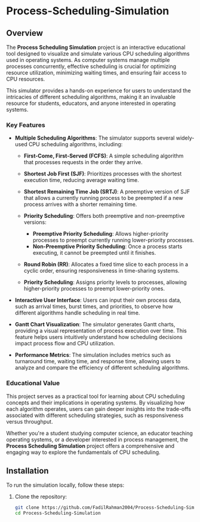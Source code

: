 # Process-Scheduling-Simulation

## Overview

The **Process Scheduling Simulation** project is an interactive educational tool designed to visualize and simulate various CPU scheduling algorithms used in operating systems. As computer systems manage multiple processes concurrently, effective scheduling is crucial for optimizing resource utilization, minimizing waiting times, and ensuring fair access to CPU resources.

This simulator provides a hands-on experience for users to understand the intricacies of different scheduling algorithms, making it an invaluable resource for students, educators, and anyone interested in operating systems. 

### Key Features

- **Multiple Scheduling Algorithms**: The simulator supports several widely-used CPU scheduling algorithms, including:
  - **First-Come, First-Served (FCFS)**: A simple scheduling algorithm that processes requests in the order they arrive.
  - **Shortest Job First (SJF)**: Prioritizes processes with the shortest execution time, reducing average waiting time.
  - **Shortest Remaining Time Job (SRTJ)**: A preemptive version of SJF that allows a currently running process to be preempted if a new process arrives with a shorter remaining time.
  - **Priority Scheduling**: Offers both preemptive and non-preemptive versions:
    - **Preemptive Priority Scheduling**: Allows higher-priority processes to preempt currently running lower-priority processes.
    - **Non-Preemptive Priority Scheduling**: Once a process starts executing, it cannot be preempted until it finishes.


  - **Round Robin (RR)**: Allocates a fixed time slice to each process in a cyclic order, ensuring responsiveness in time-sharing systems.
  - **Priority Scheduling**: Assigns priority levels to processes, allowing higher-priority processes to preempt lower-priority ones.

- **Interactive User Interface**: Users can input their own process data, such as arrival times, burst times, and priorities, to observe how different algorithms handle scheduling in real time.

- **Gantt Chart Visualization**: The simulator generates Gantt charts, providing a visual representation of process execution over time. This feature helps users intuitively understand how scheduling decisions impact process flow and CPU utilization.

- **Performance Metrics**: The simulation includes metrics such as turnaround time, waiting time, and response time, allowing users to analyze and compare the efficiency of different scheduling algorithms.

### Educational Value

This project serves as a practical tool for learning about CPU scheduling concepts and their implications in operating systems. By visualizing how each algorithm operates, users can gain deeper insights into the trade-offs associated with different scheduling strategies, such as responsiveness versus throughput.

Whether you're a student studying computer science, an educator teaching operating systems, or a developer interested in process management, the **Process Scheduling Simulation** project offers a comprehensive and engaging way to explore the fundamentals of CPU scheduling.



## Installation
To run the simulation locally, follow these steps:

1. Clone the repository:
   ```bash
   git clone https://github.com/FadilRahman2004/Process-Scheduling-Simulation.git
   cd Process-Scheduling-Simulation
